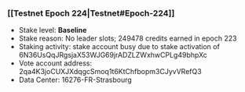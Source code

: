 ### [[Testnet Epoch 224|Testnet#Epoch-224]]
* Stake level: **Baseline**
* Stake reason: No leader slots; 249478 credits earned in epoch 223
* Staking activity: stake account busy due to stake activation of 6N36UsQqJRgsjaX53WJG69jrADZLZWxhwCPLg49bhpXc
* Vote account address: 2qa4K3joCUXJXdqgcSmoq1t6KtChfbopm3CJyvVRefQ3
* Data Center: 16276-FR-Strasbourg